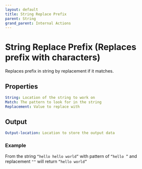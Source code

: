 ```yaml
---
layout: default
title: String Replace Prefix
parent: String
grand_parent: Internal Actions
---
```

# String Replace Prefix (Replaces prefix with characters)
Replaces prefix in string by replacement if it matches.

## Properties
```yaml
String: Location of the string to work on
Match: The pattern to look for in the string
Replacement: Value to replace with
```

## Output
```yaml
Output-location: Location to store the output data
```

### Example
From the string `“hello hello world”` with pattern of `“hello ”` and replacement `""` will return `“hello world”`
